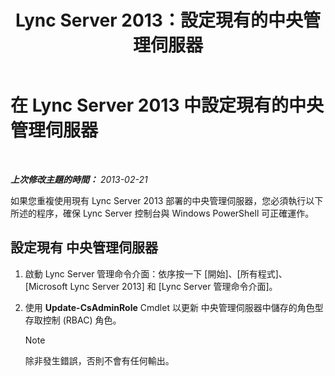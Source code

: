 ﻿---
title: Lync Server 2013：設定現有的中央管理伺服器
TOCTitle: 設定現有的中央管理伺服器
ms:assetid: d715b24a-1256-4a7c-a5ef-1cee41d6b733
ms:mtpsurl: https://technet.microsoft.com/zh-tw/library/JJ205315(v=OCS.15)
ms:contentKeyID: 49292444
ms.date: 08/10/2015
mtps_version: v=OCS.15
ms.translationtype: HT
---

# 在 Lync Server 2013 中設定現有的中央管理伺服器

 

_**上次修改主題的時間：** 2013-02-21_

如果您重複使用現有 Lync Server 2013 部署的中央管理伺服器，您必須執行以下所述的程序，確保 Lync Server 控制台與 Windows PowerShell 可正確運作。

## 設定現有 中央管理伺服器

1.  啟動 Lync Server 管理命令介面：依序按一下 \[開始\]、\[所有程式\]、\[Microsoft Lync Server 2013\] 和 \[Lync Server 管理命令介面\]。

2.  使用 **Update-CsAdminRole** Cmdlet 以更新 中央管理伺服器中儲存的角色型存取控制 (RBAC) 角色。
    
    > [!NOTE]  
    > 除非發生錯誤，否則不會有任何輸出。
    

